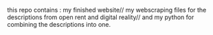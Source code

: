 this repo contains :
my finished website//
my webscraping files for the descriptions from open rent and digital reality//
and my python for combining the descriptions into one.
